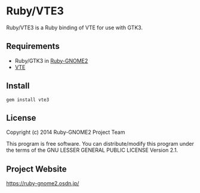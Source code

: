 # Ruby/VTE3

Ruby/VTE3 is a Ruby binding of VTE for use with GTK3.

## Requirements

* Ruby/GTK3 in
  [Ruby-GNOME2](https://ruby-gnome2.osdn.jp/)
* [VTE](https://live.gnome.org/Terminal/VTE)

## Install

    gem install vte3

## License

Copyright (c) 2014 Ruby-GNOME2 Project Team

This program is free software. You can distribute/modify this program
under the terms of the GNU LESSER GENERAL PUBLIC LICENSE Version 2.1.

## Project Website

https://ruby-gnome2.osdn.jp/

